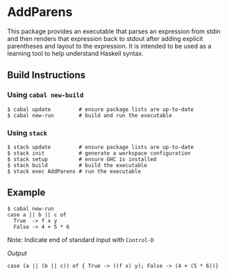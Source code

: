 # AddParens
This package provides an executable that parses an
expression from stdin and then renders that expression
back to stdout after adding explicit parentheses and
layout to the expression. It is intended to be used as
a learning tool to help understand Haskell syntax.

## Build Instructions

### Using `cabal new-build`
```
$ cabal update         # ensure package lists are up-to-date
$ cabal new-run        # build and run the executable
```

### Using `stack`
```
$ stack update         # ensure package lists are up-to-date
$ stack init           # generate a workspace configuration
$ stack setup          # ensure GHC is installed
$ stack build          # build the executable
$ stack exec AddParens # run the executable
```

## Example
```
$ cabal new-run
case a || b || c of
  True  -> f x y
  False -> 4 + 5 * 6  
```
Note: Indicate end of standard input with `Control-D`

*Output*
```
case (a || (b || c)) of { True -> ((f x) y); False -> (4 + (5 * 6))}
```
